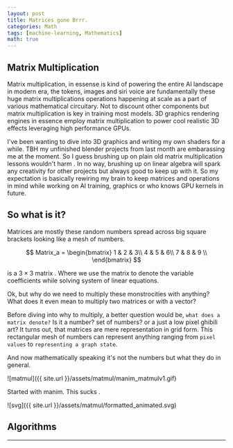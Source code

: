```yaml
---
layout: post
title: Matrices gone Brrr. 
categories: Math
tags: [machine-learning, Mathematics]
math: true
---
```


## Matrix Multiplication

Matrix multiplication, in essense is kind of powering the entire AI landscape in modern era, the tokens, images and siri voice are fundamentally these huge matrix multiplications operations happening at scale as a part of various mathematical circuitary. Not to discount other components but matrix multiplication is key in training most models. 3D graphics rendering engines in essence employ matrix multiplication to power cool realistic 3D effects leveraging high performance GPUs.

I've been wanting to dive into 3D graphics and writing my own shaders for a while. TBH my unfinished blender projects from last month are embarassing me at the moment. So I guess brushing up on plain old matrix multiplication lessons wouldn't harm . In no way, brushing up on linear algebra will spark any creativity for other projects but always good to keep up with it. So my expectation is basically rewiring my brain to keep matrices and operations in mind while working on AI training, graphics or who knows GPU kernels in future.

## So what is it?

Matrices are mostly these random numbers spread across big square brackets looking like a mesh of numbers. 

$$ 
Matrix_a =
   \begin{bmatrix}
     1 & 2 & 3\\
     4 & 5 & 6\\
     7 & 8 & 9
    \\
   \end{bmatrix}
$$

is a $3 \times 3$ matrix . Where we use the matrix to denote the variable coefficients while solving system of linear equations.

Ok, but why do we need to multiply these monstrocities with anything? What does it even mean to multiply two matrices or with a vector? 

Before diving into why to multiply, a better question would be, `what does a matrix denote?` 
Is it a number? set of numbers? or a just a low pixel ghibili art? 
It turns out, that matrices are mere representation in grid form. This rectangular mesh of numbers can represent anything ranging from `pixel values` to `representing a graph state`.


And now mathematically speaking it's not the numbers but what they do in general. 

![matmul]({{ site.url }}/assets/matmul/manim_matmulv1.gif)


Started with manim. This sucks .


![svg]({{ site.url }}/assets/matmul/formatted_animated.svg)

## Algorithms

---

